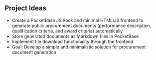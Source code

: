 ## Project Ideas

- Create a PocketBase JS hook and minimal HTML/JS frontend to generate public procurement documents (performance description, qualification criteria, and award criteria) automatically
- Store generated documents as Markdown files in PocketBase
- Implement file download functionality through the frontend
- Goal: Develop a simple and minimalistic solution for procurement document generation